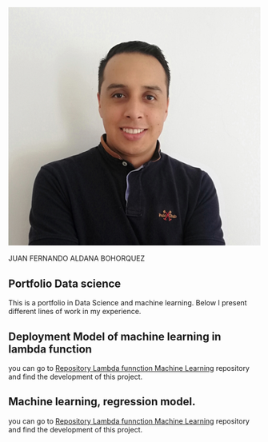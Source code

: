 
![profile images](docs/assets/foto2.PNG)

JUAN FERNANDO ALDANA BOHORQUEZ

## Portfolio Data science


This is a portfolio in Data Science and machine learning.
Below I present different lines of work in my experience.

## Deployment Model of machine learning in lambda function


you can go to [Repository Lambda funnction Machine Learning](https://github.com/jufaldanabo/Ml_lambda_function) repository and find the development of this project.


## Machine learning, regression model.

you can go to [Repository Lambda funnction Machine Learning](https://github.com/jufaldanabo/model_regresion) repository and find the development of this project.
